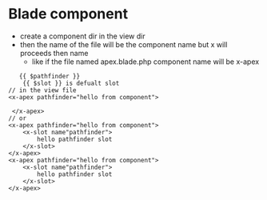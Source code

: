 # Blade component
- create a component dir in the view dir
- then the name of the file will be the component name but x will proceeds then name
  - like if the file named apex.blade.php component name will be x-apex
```injectablephp
   {{ $pathfinder }}
    {{ $slot }} is defualt slot
// in the view file 
<x-apex pathfinder="hello from component"> 
 
 </x-apex>
// or 
<x-apex pathfinder="hello from component"> 
    <x-slot name"pathfinder"> 
        hello pathfinder slot 
    </x-slot>
</x-apex>
<x-apex pathfinder="hello from component"> 
    <x-slot name"pathfinder"> 
        hello pathfinder slot 
    </x-slot>
</x-apex>
```
